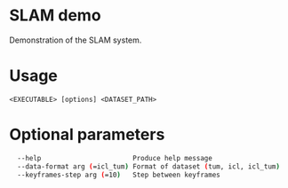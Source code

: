 # SLAM demo
Demonstration of the SLAM system.
# Usage
`<EXECUTABLE> [options] <DATASET_PATH>`
# Optional parameters
```bash
  --help                       Produce help message
  --data-format arg (=icl_tum) Format of dataset (tum, icl, icl_tum)
  --keyframes-step arg (=10)   Step between keyframes
```
